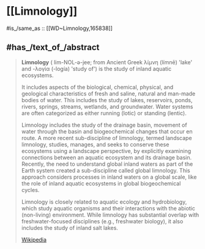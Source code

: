 
# [[Limnology]] 

#is_/same_as :: [[WD~Limnology,165838]] 

## #has_/text_of_/abstract 

> **Limnology** ( lim-NOL-ə-jee; from Ancient Greek  λίμνη (límnē) 'lake' and  -λογία (-logía) 'study of') is the study of inland aquatic ecosystems. 
>
> It includes aspects of the biological, chemical, physical, and geological characteristics of fresh and saline, natural and man-made bodies of water. This includes the study of lakes, reservoirs, ponds, rivers, springs, streams, wetlands, and groundwater. Water systems are often categorized as either running (lotic) or standing (lentic).
>
> Limnology includes the study of the drainage basin, movement of water through the basin and biogeochemical changes that occur en route. A more recent sub-discipline of limnology, termed landscape limnology, studies, manages, and seeks to conserve these ecosystems using a landscape perspective, by explicitly examining connections between an aquatic ecosystem and its drainage basin. Recently, the need to understand global inland waters as part of the Earth system created a sub-discipline called global limnology. This approach considers processes in inland waters on a global scale, like the role of inland aquatic ecosystems in global biogeochemical cycles.
>
> Limnology is closely related to aquatic ecology and hydrobiology, which study aquatic organisms and their interactions with the abiotic (non-living) environment. While limnology has substantial overlap with freshwater-focused disciplines (e.g., freshwater biology), it also includes the study of inland salt lakes.
>
> [Wikipedia](https://en.wikipedia.org/wiki/Limnology) 

